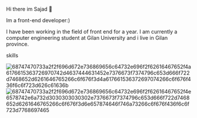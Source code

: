 Hi there im Sajad 👋

Im a front-end developer:)

I have been working in the field of front end for a year. I am currently a computer engineering student at Gilan University
and i live in Gilan province.

skills

![68747470733a2f2f696d672e736869656c64732e696f2f62616467652f4a6176615363726970742d4637444631452e7376673f7374796c653d666f722d7468652d6261646765266c6f676f3d4a617661536372697074266c6f676f436f6c6f723d626c61636b](https://github.com/sajadjamali/sajadjamali/assets/125208168/f8050fd3-03bb-42ed-8c3f-a2c56ff6a074)   ![68747470733a2f2f696d672e736869656c64732e696f2f62616467652f4e6578742e6a732d3030303030302e7376673f7374796c653d666f722d7468652d6261646765266c6f676f3d6e657874646f746a73266c6f676f436f6c6f723d7768697465](https://github.com/sajadjamali/sajadjamali/assets/125208168/10bf8713-567b-48da-a04b-f8ad45704298)
